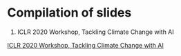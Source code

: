 # Compilation of slides

1. ICLR 2020 Workshop, Tackling Climate Change with AI

[ICLR 2020 Workshop, Tackling Climate Change with AI](https://gus0k.github.io/slides/iclr20.html?print-pdf#/)
